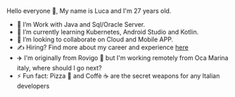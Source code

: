 Hello everyone 👋, My name is Luca and I'm 27 years old.
- 👀 I’m Work with Java and Sql/Oracle Server.
- 🌱 I’m currently learning Kubernetes, Android Studio and Kotlin.
- 💞️ I’m looking to collaborate on Cloud and Mobile APP.
- ✍️ Hiring? Find more about my career and experience <a href="https://www.linkedin.com/in/luca-tiengo-451431124" rel="nofollow">here</a>
- ✈️ I'm originally from Rovigo 🗻 but I'm working remotely from Oca Marina italy, where should I go next?
- ⚡ Fun fact: Pizza 🍕 and Coffè ☕ are the secret weapons for any Italian developers

<!---
Kind3rin/Kind3rin is a ✨ special ✨ repository because its `README.md` (this file) appears on your GitHub profile.
You can click the Preview link to take a look at your changes.
--->
